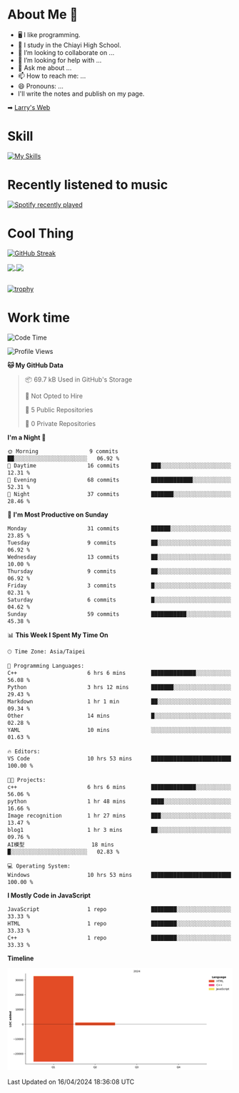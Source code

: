 # About Me 👋

- 🖥  I like programming.
- 🏫 I study in the Chiayi High School.
- 👯 I’m looking to collaborate on ...
- 🤔 I’m looking for help with ...
- 💬 Ask me about ...
- 📫 How to reach me: ...
- 😄 Pronouns: ...
- I'll write the notes and publish on my page.

➡︎ [Larry's Web](https://larryeng.github.io/)

# Skill
[![My Skills](https://skillicons.dev/icons?i=blender,arduino,vscode,visualstudio,pr,github,git,c,cpp,py,html,css,js)](https://skillicons.dev)
# Recently listened to music

[![Spotify recently played](https://spotify-recently-played-readme.vercel.app/api?user=31mqyfrlvkyusmaxegq4pvoow5we)](https://open.spotify.com/user/31mqyfrlvkyusmaxegq4pvoow5we)

# Cool Thing

[![GitHub Streak](https://streak-stats.demolab.com/?user=Larryeng&theme=holi-theme)](https://git.io/streak-stats)

<a href="https://github.com/anuraghazra/github-readme-stats">
  <img height=200 align="center" src="https://github-readme-stats.vercel.app/api?username=Larryeng&theme=github_dark&rank_icon=github" />
</a>
<a href="https://github.com/anuraghazra/convoychat">
  <img height=200 align="center" src="https://github-readme-stats.vercel.app/api/top-langs?username=Larryeng&layout=compact&langs_count=8&card_width=320&theme=github_dark" />
</a>

<br>

<br>

[![trophy](https://github-profile-trophy.vercel.app/?username=Larryeng&theme=darkhub)](https://github.com/ryo-ma/github-profile-trophy)
# Work time
<!--START_SECTION:waka-->
![Code Time](http://img.shields.io/badge/Code%20Time-145%20hrs%2047%20mins-blue)

![Profile Views](http://img.shields.io/badge/Profile%20Views-0-blue)

**🐱 My GitHub Data** 

> 📦 69.7 kB Used in GitHub's Storage 
 > 
> 🚫 Not Opted to Hire
 > 
> 📜 5 Public Repositories 
 > 
> 🔑 0 Private Repositories 
 > 
**I'm a Night 🦉** 

```text
🌞 Morning                9 commits           ██░░░░░░░░░░░░░░░░░░░░░░░   06.92 % 
🌆 Daytime                16 commits          ███░░░░░░░░░░░░░░░░░░░░░░   12.31 % 
🌃 Evening                68 commits          █████████████░░░░░░░░░░░░   52.31 % 
🌙 Night                  37 commits          ███████░░░░░░░░░░░░░░░░░░   28.46 % 
```
📅 **I'm Most Productive on Sunday** 

```text
Monday                   31 commits          ██████░░░░░░░░░░░░░░░░░░░   23.85 % 
Tuesday                  9 commits           ██░░░░░░░░░░░░░░░░░░░░░░░   06.92 % 
Wednesday                13 commits          ██░░░░░░░░░░░░░░░░░░░░░░░   10.00 % 
Thursday                 9 commits           ██░░░░░░░░░░░░░░░░░░░░░░░   06.92 % 
Friday                   3 commits           █░░░░░░░░░░░░░░░░░░░░░░░░   02.31 % 
Saturday                 6 commits           █░░░░░░░░░░░░░░░░░░░░░░░░   04.62 % 
Sunday                   59 commits          ███████████░░░░░░░░░░░░░░   45.38 % 
```


📊 **This Week I Spent My Time On** 

```text
🕑︎ Time Zone: Asia/Taipei

💬 Programming Languages: 
C++                      6 hrs 6 mins        ██████████████░░░░░░░░░░░   56.08 % 
Python                   3 hrs 12 mins       ███████░░░░░░░░░░░░░░░░░░   29.43 % 
Markdown                 1 hr 1 min          ██░░░░░░░░░░░░░░░░░░░░░░░   09.34 % 
Other                    14 mins             █░░░░░░░░░░░░░░░░░░░░░░░░   02.28 % 
YAML                     10 mins             ░░░░░░░░░░░░░░░░░░░░░░░░░   01.63 % 

🔥 Editors: 
VS Code                  10 hrs 53 mins      █████████████████████████   100.00 % 

🐱‍💻 Projects: 
c++                      6 hrs 6 mins        ██████████████░░░░░░░░░░░   56.06 % 
python                   1 hr 48 mins        ████░░░░░░░░░░░░░░░░░░░░░   16.66 % 
Image recognition        1 hr 27 mins        ███░░░░░░░░░░░░░░░░░░░░░░   13.47 % 
blog1                    1 hr 3 mins         ██░░░░░░░░░░░░░░░░░░░░░░░   09.76 % 
AI模型                     18 mins             █░░░░░░░░░░░░░░░░░░░░░░░░   02.83 % 

💻 Operating System: 
Windows                  10 hrs 53 mins      █████████████████████████   100.00 % 
```

**I Mostly Code in JavaScript** 

```text
JavaScript               1 repo              ████████░░░░░░░░░░░░░░░░░   33.33 % 
HTML                     1 repo              ████████░░░░░░░░░░░░░░░░░   33.33 % 
C++                      1 repo              ████████░░░░░░░░░░░░░░░░░   33.33 % 
```



**Timeline**

![Lines of Code chart](https://raw.githubusercontent.com/Larryeng/Larryeng/main/assets/bar_graph.png)


 Last Updated on 16/04/2024 18:36:08 UTC
<!--END_SECTION:waka-->
